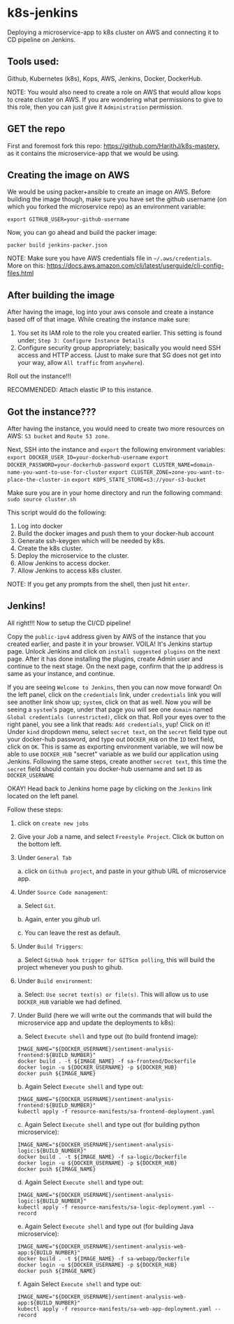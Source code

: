 # k8s-jenkins
Deploying a microservice-app to k8s cluster on AWS and connecting it to CD pipeline on Jenkins.

## Tools used:
Github, Kubernetes (k8s), Kops, AWS, Jenkins, Docker, DockerHub.

NOTE: You would also need to create a role on AWS that would allow kops to create cluster on AWS. If you are wondering what permissions to give to this role, then you can just give it `Administration` permission.

## GET the repo
First and foremost fork this repo: https://github.com/HarithJ/k8s-mastery, as it contains the microservice-app that we would be using.

## Creating the image on AWS
We would be using packer+ansible to create an image on AWS. Before building the image though, make sure you have set the github username (on which you forked the microservice repo) as an environment variable:

`export GITHUB_USER=your-github-username`

Now, you can go ahead and build the packer image:

`packer build jenkins-packer.json`

NOTE: Make sure you have AWS credentials file in `~/.aws/credentials`. More on this: https://docs.aws.amazon.com/cli/latest/userguide/cli-config-files.html

## After building the image
After having the image, log into your aws console and create a instance based off of that image. While creating the instance make sure:
1. You set its IAM role to the role you created earlier. This setting is found under; `Step 3: Configure Instance Details`
2. Configure security group appropriately; basically you would need SSH access and HTTP access. (Just to make sure that SG does not get into your way, allow `All traffic` from `anywhere`).

Roll out the instance!!!

RECOMMENDED: Attach elastic IP to this instance.

## Got the instance???
After having the instance, you would need to create two more resources on AWS: `S3 bucket` and `Route 53 zone`. 

Next, SSH into the instance and `export` the following environment variables:
`export DOCKER_USER_ID=your-dockerhub-username`
`export DOCKER_PASSWORD=your-dockerhub-password`
`export CLUSTER_NAME=domain-name-you-want-to-use-for-cluster`
`export CLUSTER_ZONE=zone-you-want-to-place-the-cluster-in`
`export KOPS_STATE_STORE=s3://your-s3-bucket`

Make sure you are in your home directory and run the following command:
`sudo source cluster.sh`

This script would do the following:
1. Log into docker
2. Build the docker images and push them to your docker-hub account
3. Generate ssh-keygen which will be needed by k8s.
4. Create the k8s cluster.
5. Deploy the microservice to the cluster.
6. Allow Jenkins to access docker.
7. Allow Jenkins to access k8s cluster.

NOTE: If you get any prompts from the shell, then just hit `enter`.

## Jenkins!
All right!!! Now to setup the CI/CD pipeline!

Copy the `public-ipv4` address given by AWS of the instance that you created earlier, and paste it in your browser. VOILA! It's Jenkins startup page. Unlock Jenkins and click on `install suggested plugins` on the next page. After it has done installing the plugins, create Admin user and continue to the next stage. On the next page, confirm that the ip address is same as your instance, and continue.

If you are seeing `Welcome to Jenkins`, then you can now move forward! On the left panel, click on the `credentials` link, under `credentials` link you will see another link show up; `system`, click on that as well. Now you will be seeing a `system`'s page, under that page you will see one `domain` named `Global credentials (unrestricted)`, click on that. Roll your eyes over to the right panel, you see a link that reads: `Add credentials`, yup! Click on it! Under `kind` dropdown menu, select `secret text`, on the `secret` field type out your docker-hub password, and type out `DOCKER_HUB` on the `ID` text field, click on `OK`. This is same as exporting environment variable, we will now be able to use `DOCKER_HUB` "secret" variable as we build our application using Jenkins. Following the same steps, create another `secret text`, this time the `secret` field should contain you docker-hub username and set `ID` as `DOCKER_USERNAME`

OKAY! Head back to Jenkins home page by clicking on the `Jenkins` link located on the left panel.

Follow these steps:
1. click on `create new jobs`

2. Give your Job a name, and select `Freestyle Project`. Click `OK` button on the bottom left.

3. Under `General Tab`

    a. click on `Github project`, and paste in your github URL of microservice app.

4. Under `Source Code management`:

    a. Select `Git`.
  
    b. Again, enter you gihub url.
  
    c. You can leave the rest as default.
   
5. Under `Build Triggers`:

    a. Select `GitHub hook trigger for GITScm polling`, this will build the project whenever you push to gihub.
  
6. Under `Build environment`:

    a. Select: `Use secret text(s) or file(s)`. This will allow us to use `DOCKER_HUB` variable we had defined.
  
7. Under Build (here we will write out the commands that will build the microservice app and update the deployments to k8s):

    a. Select `Execute shell` and type out (to build frontend image):
    ```
    IMAGE_NAME="${DOCKER_USERNAME}/sentiment-analysis-frontend:${BUILD_NUMBER}"
    docker build . -t ${IMAGE_NAME} -f sa-frontend/Dockerfile
    docker login -u ${DOCKER_USERNAME} -p ${DOCKER_HUB}
    docker push ${IMAGE_NAME}
    ```
    
    b. Again Select `Execute shell` and type out:
  
    ```
    IMAGE_NAME="${DOCKER_USERNAME}/sentiment-analysis-frontend:${BUILD_NUMBER}"
    kubectl apply -f resource-manifests/sa-frontend-deployment.yaml
    ```
    
    c. Again Select `Execute shell` and type out (for building python microservice):
    ```
    IMAGE_NAME="${DOCKER_USERNAME}/sentiment-analysis-logic:${BUILD_NUMBER}"
    docker build . -t ${IMAGE_NAME} -f sa-logic/Dockerfile
    docker login -u ${DOCKER_USERNAME} -p ${DOCKER_HUB}
    docker push ${IMAGE_NAME}
    ```
    
    d. Again Select `Execute shell` and type out:
  
    ```
    IMAGE_NAME="${DOCKER_USERNAME}/sentiment-analysis-logic:${BUILD_NUMBER}"
    kubectl apply -f resource-manifests/sa-logic-deployment.yaml --record
    ```
    
    e. Again Select `Execute shell` and type out (for building Java microservice):
    ```
    IMAGE_NAME="${DOCKER_USERNAME}/sentiment-analysis-web-app:${BUILD_NUMBER}"
    docker build . -t ${IMAGE_NAME} -f sa-webapp/Dockerfile
    docker login -u ${DOCKER_USERNAME} -p ${DOCKER_HUB}
    docker push ${IMAGE_NAME}
    ```
    
    f. Again Select `Execute shell` and type out:
  
    ```
    IMAGE_NAME="${DOCKER_USERNAME}/sentiment-analysis-web-app:${BUILD_NUMBER}"
    kubectl apply -f resource-manifests/sa-web-app-deployment.yaml --record
    ```
